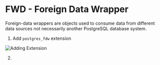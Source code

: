 # FWD - Foreign Data Wrapper

Foreign-data wrappers are objects used to consume data from different data sources not necessarily another PostgreSQL database system.

1. Add `postgres_fdw` extension

![Adding Extension](../img/fwd/fwd_extension.png)

2. 